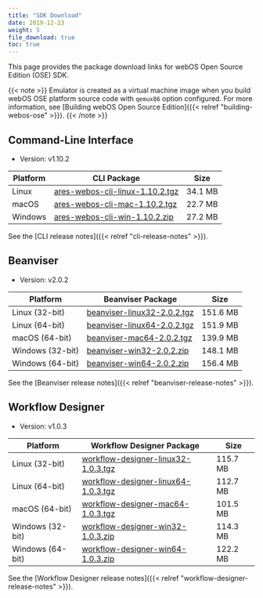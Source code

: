 ```yaml
---
title: "SDK Download"
date: 2019-12-23
weight: 5
file_download: true
toc: true
---
```


This page provides the package download links for webOS Open Source Edition (OSE) SDK.

{{< note >}}
Emulator is created as a virtual machine image when you build webOS OSE platform source code with `qemux86` option configured. For more information, see [Building webOS Open Source Edition]({{< relref "building-webos-ose" >}}).
{{< /note >}}

## Command-Line Interface

* Version: v1.10.2

|	Platform	|	CLI Package	|	Size	|
|-----------------------|-------------------|-----------|
|	Linux	|	<a href="javascript:" onclick="file_dn('CLI', 'Linux', 'ares-webos-cli-linux-1.10.2.tgz','https://webosose.s3.ap-northeast-2.amazonaws.com/tools/cli/v1.10.2/ares-webos-cli-linux-1.10.2.tgz');">ares-webos-cli-linux-1.10.2.tgz</a>	|	34.1 MB	|
|	macOS	|	<a href="javascript:" onclick="file_dn('CLI', 'macOS', 'ares-webos-cli-mac-1.10.2.tgz', 'https://webosose.s3.ap-northeast-2.amazonaws.com/tools/cli/v1.10.2/ares-webos-cli-mac-1.10.2.tgz');">ares-webos-cli-mac-1.10.2.tgz</a>	|	22.7 MB	|
|	Windows	|	<a href="javascript:" onclick="file_dn('CLI', 'Windows', 'ares-webos-cli-win-1.10.2.zip', 'https://webosose.s3.ap-northeast-2.amazonaws.com/tools/cli/v1.10.2/ares-webos-cli-win-1.10.2.zip');"> ares-webos-cli-win-1.10.2.zip</a>	|	27.2 MB	|

See the [CLI release notes]({{< relref "cli-release-notes" >}}).

## Beanviser

* Version: v2.0.2

|	Platform	|	Beanviser Package	|	Size	|
|-----------------------|-------------------|-----------|
|	Linux (32-bit)	|	<a href="javascript:" onclick="file_dn('Beanviser', 'Linux', 'beanviser-linux32-2.0.2.tgz', 'https://webosose.s3.ap-northeast-2.amazonaws.com/tools/beanviser/v2.0.2/beanviser-linux32-2.0.2.tgz');">beanviser-linux32-2.0.2.tgz</a>	|	151.6 MB	|
|	Linux (64-bit)	|	<a href="javascript:" onclick="file_dn('Beanviser', 'Linux', 'beanviser-linux64-2.0.2.tgz', 'https://webosose.s3.ap-northeast-2.amazonaws.com/tools/beanviser/v2.0.2/beanviser-linux64-2.0.2.tgz');">beanviser-linux64-2.0.2.tgz</a>	|	151.9 MB	|
|	macOS (64-bit)	|	<a href="javascript:" onclick="file_dn('Beanviser', 'macOS', 'beanviser-mac64-2.0.2.tgz', 'https://webosose.s3.ap-northeast-2.amazonaws.com/tools/beanviser/v2.0.2/beanviser-mac64-2.0.2.tgz');">beanviser-mac64-2.0.2.tgz</a>	|	139.9 MB	|
|	Windows	(32-bit) |	<a href="javascript:" onclick="file_dn('Beanviser', 'Windows', 'beanviser-win32-2.0.2.zip', 'https://webosose.s3.ap-northeast-2.amazonaws.com/tools/beanviser/v2.0.2/beanviser-win32-2.0.2.zip');">beanviser-win32-2.0.2.zip</a>	|	148.1 MB	|
|	Windows	(64-bit) |	<a href="javascript:" onclick="file_dn('Beanviser', 'Windows', 'beanviser-win64-2.0.2.zip', 'https://webosose.s3.ap-northeast-2.amazonaws.com/tools/beanviser/v2.0.2/beanviser-win64-2.0.2.zip');">beanviser-win64-2.0.2.zip</a>	|	156.4 MB	|

See the [Beanviser release notes]({{< relref "beanviser-release-notes" >}}).

## Workflow Designer

* Version: v1.0.3

|	Platform	|	Workflow Designer Package	|	Size	|
|-----------------------|-------------------|-----------|
|	Linux (32-bit)	|	<a href="javascript:" onclick="file_dn('Workflow Designer', 'Linux', 'workflow-designer-linux32-1.0.3.tgz', 'https://webosose.s3.ap-northeast-2.amazonaws.com/tools/workflow-designer/v1.0.3/workflow-designer-linux32-1.0.3.tgz');">workflow-designer-linux32-1.0.3.tgz</a>	|	115.7 MB	|
|	Linux (64-bit)	|	<a href="javascript:" onclick="file_dn('Workflow Designer', 'Linux', 'workflow-designer-linux64-1.0.3.tgz', 'https://webosose.s3.ap-northeast-2.amazonaws.com/tools/workflow-designer/v1.0.3/workflow-designer-linux64-1.0.3.tgz');">workflow-designer-linux64-1.0.3.tgz</a>	|	112.7 MB	|
|	macOS (64-bit)	|	<a href="javascript:" onclick="file_dn('Workflow Designer', 'macOS', 'workflow-designer-mac64-1.0.3.tgz', 'https://webosose.s3.ap-northeast-2.amazonaws.com/tools/workflow-designer/v1.0.3/workflow-designer-mac64-1.0.3.tgz');">workflow-designer-mac64-1.0.3.tgz</a>	|	101.5 MB	|
|	Windows	(32-bit) |	<a href="javascript:" onclick="file_dn('Workflow Designer', 'Windows', 'workflow-designer-win32-1.0.3.zip', 'https://webosose.s3.ap-northeast-2.amazonaws.com/tools/workflow-designer/v1.0.3/workflow-designer-win32-1.0.3.zip');">workflow-designer-win32-1.0.3.zip</a>	|	114.3 MB	|
|	Windows	(64-bit) |	<a href="javascript:" onclick="file_dn('Workflow Designer', 'Windows', 'workflow-designer-win64-1.0.3.zip', 'https://webosose.s3.ap-northeast-2.amazonaws.com/tools/workflow-designer/v1.0.3/workflow-designer-win64-1.0.3.zip');">workflow-designer-win64-1.0.3.zip</a>	|	122.2 MB	|

See the [Workflow Designer release notes]({{< relref "workflow-designer-release-notes" >}}).
